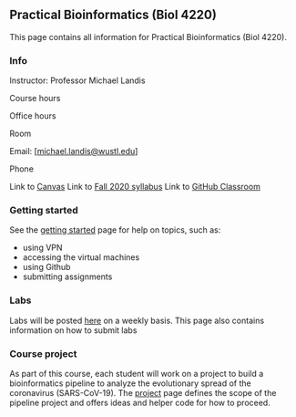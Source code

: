 ## Practical Bioinformatics (Biol 4220)

This page contains all information for Practical Bioinformatics (Biol 4220).


###  Info
Instructor: Professor Michael Landis

Course hours

Office hours

Room

Email: [michael.landis@wustl.edu]

Phone

Link to [Canvas]()
Link to [Fall 2020 syllabus]()
Link to [GitHub Classroom]()

### Getting started
See the [getting started](getting_started.md) page for help on topics, such as:
- using VPN
- accessing the virtual machines
- using Github
- submitting assignments

### Labs
Labs will be posted [here](labs.md) on a weekly basis. This page also contains information on how to submit labs

### Course project
As part of this course, each student will work on a project to build a bioinformatics pipeline to analyze the evolutionary spread of the coronavirus (SARS-CoV-19). The [project](project.md) page defines the scope of the pipeline project and offers ideas and helper code for how to proceed.
